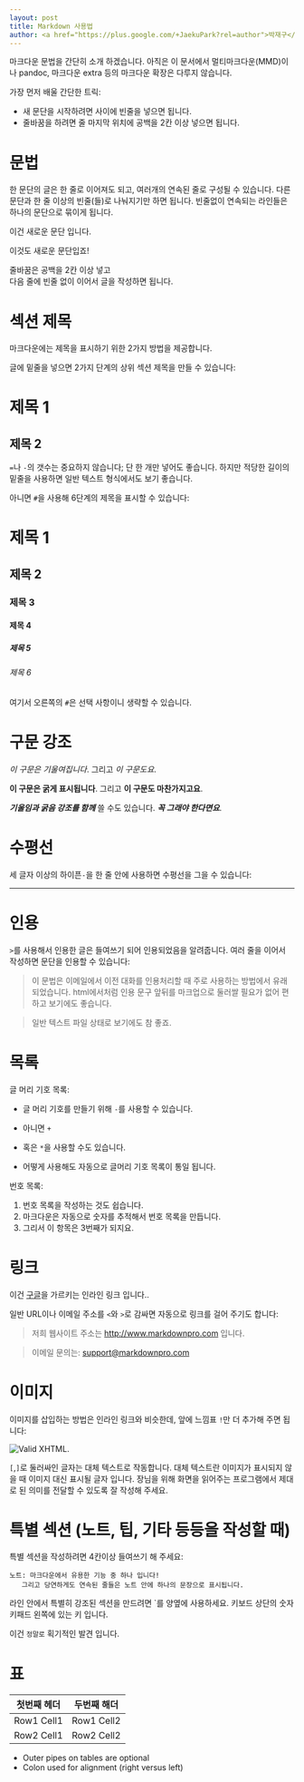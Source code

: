 ```yaml
---
layout: post
title: Markdown 사용법
author: <a href="https://plus.google.com/+JaekuPark?rel=author">박재구</a>
---
```

마크다운 문법을 간단히 소개 하겠습니다.
아직은 이 문서에서 멀티마크다운(MMD)이나 pandoc, 마크다운 extra 등의 마크다운 확장은 다루지 않습니다.
  
가장 먼저 배울 간단한 트릭:

- 새 문단을 시작하려면 사이에 빈줄을 넣으면 됩니다.
- 줄바꿈을 하려면 줄 마지막 위치에 공백을 2칸 이상 넣으면 됩니다.


문법
===

한 문단의 글은 한 줄로 이어져도 되고, 여러개의 연속된 줄로 구성될 수 있습니다.
다른 문단과 한 줄 이상의 빈줄(들)로 나눠지기만 하면 됩니다. 빈줄없이 연속되는 라인들은 하나의 문단으로 묶이게 됩니다.

이건 새로운 문단 입니다.

이것도 새로운 문단입죠!

줄바꿈은 공백을 2칸 이상 넣고  
다음 줄에 빈줄 없이 이어서 글을 작성하면 됩니다.

섹션 제목
================

마크다운에는 제목을 표시하기 위한 2가지 방법을 제공합니다.

글에 밑줄을 넣으면 2가지 단계의 상위 섹션 제목을 만들 수 있습니다:

제목 1
========

제목 2
--------

`=`나 `-`의 갯수는 중요하지 않습니다; 단 한 개만 넣어도 좋습니다. 하지만  적당한 길이의 밑줄을 사용하면 일반 텍스트 형식에서도 보기 좋습니다. 

아니면 `#`을 사용해 6단계의 제목을 표시할 수 있습니다:

# 제목 1 #
## 제목 2 ##
### 제목 3 ###
#### 제목 4 ####
##### 제목 5 #####
###### 제목 6 ######

여기서 오른쪽의 `#`은 선택 사항이니 생략할 수 있습니다.
  

구문 강조  
======


*이 구문은 기울여집니다*. 그리고 _이 구문도요_.  

**이 구문은 굵게 표시됩니다**. 그리고 __이 구문도 마찬가지고요__.

***기울임과 굵음 강조를 함께*** 쓸 수도 있습니다. ___꼭 그래야 한다면요___.



수평선
====

세 글자 이상의 하이픈`-`을 한 줄 안에 사용하면 수평선을 그을 수 있습니다:

---


인용
===========

`>`를 사용해서 인용한 글은 들여쓰기 되어 인용되었음을 알려줍니다. 여러 줄을 이어서 작성하면 문단을 인용할 수 있습니다:

> 이 문법은 이메일에서 이전 대화를 인용처리할 때 주로 사용하는 방법에서
> 유래 되었습니다. html에서처럼 인용 문구 앞뒤를 마크업으로 둘러쌀 
> 필요가 없어 편하고 보기에도 좋습니다.

> 일반 텍스트 파일 상태로 보기에도 참 좋죠.



목록
=====

글 머리 기호 목록:

- 글 머리 기호를 만들기 위해 `-`를 사용할 수 있습니다.
+ 아니면 `+`
* 혹은 `*`을 사용할 수도 있습니다.
- 어떻게 사용해도 자동으로 글머리 기호 목록이 통일 됩니다.

번호 목록:

1. 번호 목록을 작성하는 것도 쉽습니다.
2. 마크다운은 자동으로 숫자를 추적해서 번호 목록을 만듭니다.
7. 그리서 이 항목은 3번째가 되지요.

링크
=====

이건 [구글](http://www.google.com/)을 가르키는 인라인 링크 입니다..

일반 URL이나 이메일 주소를 `<`와 `>`로 감싸면 자동으로 링크를 걸어 주기도 합니다:

> 저희 웹사이트 주소는 <http://www.markdownpro.com> 입니다.

> 이메일 문의는: <support@markdownpro.com>


이미지
======

이미지를 삽입하는 방법은 인라인 링크와 비슷한데, 앞에 느낌표 `!`만 더 추가해 주면 됩니다:

![Valid XHTML](http://w3.org/Icons/valid-xhtml10).

`[`,`]`로 둘러싸인 글자는 대체 텍스트로 작동합니다. 대체 텍스트란 이미지가 표시되지 않을 때 이미지 대신 표시될 글자 입니다. 장님을 위해 화면을 읽어주는 프로그램에서 제대로 된 의미를 전달할 수 있도록 잘 작성해 주세요.

특별 섹션 (노트, 팁, 기타 등등을 작성할 때)
===================================

특별 섹션을 작성하려면 4칸이상 들여쓰기 해 주세요:

    노트: 마크다운에서 유용한 기능 중 하나 입니다! 
       그리고 당연하게도 연속된 줄들은 노트 안에 하나의 문장으로 표시됩니다.


라인 안에서 특별히 강조된 섹션을 만드려면 `를 양옆에 사용하세요. 키보드 상단의 숫자키패드 왼쪽에 있는 키 입니다.

이건 `정말로` 획기적인 발견 입니다.


표
==


 첫번째 헤더      | 두번째 해더
 ------------- | ------------- 
 Row1 Cell1    | Row1 Cell2    
 Row2 Cell1    | Row2 Cell2    


* Outer pipes on tables are optional
* Colon used for alignment (right versus left)